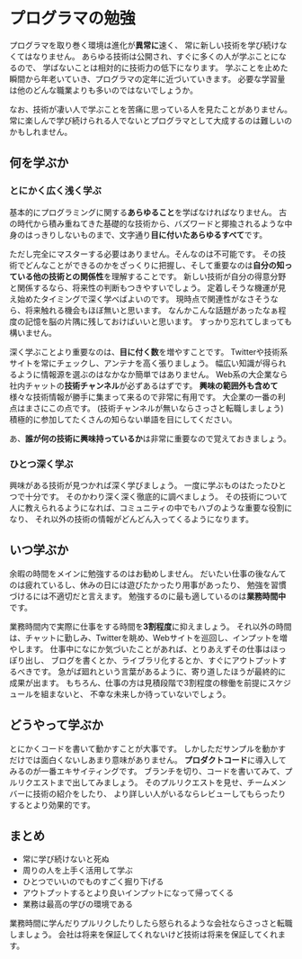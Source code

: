# プログラマの勉強

プログラマを取り巻く環境は進化が**異常に**速く、
常に新しい技術を学び続けなくてはなりません。
あらゆる技術は公開され、すぐに多くの人が学ぶことになるので、
学ばないことは相対的に技術力の低下になります。
学ぶことを止めた瞬間から年老いていき、プログラマの定年に近づいていきます。
必要な学習量は他のどんな職業よりも多いのではないでしょうか。

なお、技術が凄い人で学ぶことを苦痛に思っている人を見たことがありません。
常に楽しんで学び続けられる人でないとプログラマとして大成するのは難しいのかもしれません。

## 何を学ぶか

### とにかく広く浅く学ぶ

基本的にプログラミングに関する**あらゆること**を学ばなければなりません。
古の時代から積み重ねてきた基礎的な技術から、バズワードと揶揄されるような中身のはっきりしないものまで、文字通り**目に付いたあらゆるすべて**です。

ただし完全にマスターする必要はありません。そんなのは不可能です。
その技術でどんなことができるのかをざっくりに把握し、そして重要なのは**自分の知っている他の技術との関係性**を理解することです。
新しい技術が自分の得意分野と関係するなら、将来性の判断もつきやすいでしょう。
定着しそうな機運が見え始めたタイミングで深く学べばよいのです。
現時点で関連性がなさそうなら、将来触れる機会もほぼ無いと思います。
なんかこんな話題があったなぁ程度の記憶を脳の片隅に残しておけばいいと思います。
すっかり忘れてしまっても構いません。

深く学ぶことより重要なのは、**目に付く数**を増やすことです。
Twitterや技術系サイトを常にチェックし、アンテナを高く張りましょう。
幅広い知識が得られるように情報源を選ぶのはなかなか簡単ではありません。
Web系の大企業なら社内チャットの**技術チャンネル**が必ずあるはずです。
**興味の範囲外も含めて**様々な技術情報が勝手に集まって来るので非常に有用です。
大企業の一番の利点はまさにこの点です。
(技術チャンネルが無いならさっさと転職しましょう)
積極的に参加してたくさんの知らない単語を目にしてください。

あ、**誰が何の技術に興味持っているか**は非常に重要なので覚えておきましょう。

### ひとつ深く学ぶ

興味がある技術が見つかれば深く学びましょう。
一度に学ぶものはたったひとつで十分です。
そのかわり深く深く徹底的に調べましょう。
その技術について人に教えられるようになれば、コミュニティの中でもハブのような重要な役割になり、
それ以外の技術の情報がどんどん入ってくるようになります。

## いつ学ぶか

余暇の時間をメインに勉強するのはお勧めしません。
だいたい仕事の後なんてのは疲れているし、休みの日には遊びたかったり用事があったり、
勉強を習慣づけるには不適切だと言えます。
勉強するのに最も適しているのは**業務時間中**です。

業務時間内で実際に仕事をする時間を**3割程度**に抑えましょう。
それ以外の時間は、チャットに勤しみ、Twitterを眺め、Webサイトを巡回し、インプットを増やします。
仕事中になにか気づいたことがあれば、とりあえずその仕事はほっぽり出し、
ブログを書くとか、ライブラリ化するとか、すぐにアウトプットするべきです。
急がば廻れという言葉があるように、寄り道したほうが最終的に成果が出ます。
もちろん、仕事の方は見積段階で3割程度の稼働を前提にスケジュールを組まないと、
不幸な未来しか待っていないでしょう。

## どうやって学ぶか

とにかくコードを書いて動かすことが大事です。
しかしただサンプルを動かすだけでは面白くないしあまり意味がありません。
**プロダクトコード**に導入してみるのが一番エキサイティングです。
ブランチを切り、コードを書いてみて、プルリクエストまで出してみましょう。
そのプルリクエストを見せ、チームメンバーに技術の紹介をしたり、
より詳しい人がいるならレビューしてもらったりするとより効果的です。

## まとめ

- 常に学び続けないと死ぬ
- 周りの人を上手く活用して学ぶ
- ひとつでいいのでものすごく掘り下げる
- アウトプットするとより良いインプットになって帰ってくる
- 業務は最高の学びの環境である

業務時間に学んだりプルリクしたりしたら怒られるような会社ならさっさと転職しましょう。
会社は将来を保証してくれないけど技術は将来を保証してくれます。
